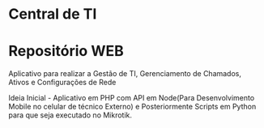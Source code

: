 # Central de TI

# Repositório WEB

Aplicativo para realizar a Gestão de TI, Gerenciamento de Chamados, Ativos e Configurações de Rede

Ideia Inicial - Aplicativo em PHP com API em Node(Para Desenvolvimento Mobile no celular de técnico Externo) e Posteriormente Scripts em Python para que seja executado no Mikrotik.

